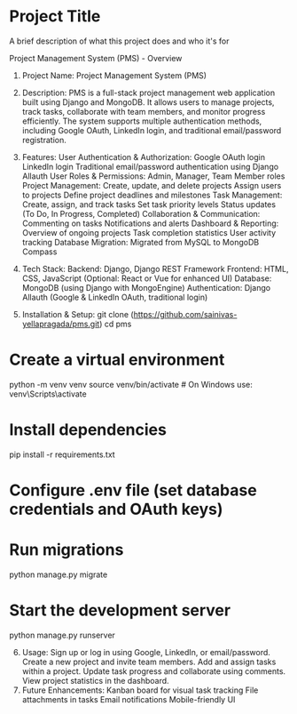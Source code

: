 
# Project Title

A brief description of what this project does and who it's for

Project Management System (PMS) - Overview
1. Project Name:
Project Management System (PMS)

2. Description:
PMS is a full-stack project management web application built using Django and MongoDB. It allows users to manage projects, track tasks, collaborate with team members, and monitor progress efficiently. The system supports multiple authentication methods, including Google OAuth, LinkedIn login, and traditional email/password registration.

3. Features:
User Authentication & Authorization:
Google OAuth login
LinkedIn login
Traditional email/password authentication using Django Allauth
User Roles & Permissions:
Admin, Manager, Team Member roles
Project Management:
Create, update, and delete projects
Assign users to projects
Define project deadlines and milestones
Task Management:
Create, assign, and track tasks
Set task priority levels
Status updates (To Do, In Progress, Completed)
Collaboration & Communication:
Commenting on tasks
Notifications and alerts
Dashboard & Reporting:
Overview of ongoing projects
Task completion statistics
User activity tracking
Database Migration:
Migrated from MySQL to MongoDB Compass
4. Tech Stack:
Backend: Django, Django REST Framework
Frontend: HTML, CSS, JavaScript (Optional: React or Vue for enhanced UI)
Database: MongoDB (using Django with MongoEngine)
Authentication: Django Allauth (Google & LinkedIn OAuth, traditional login)
5. Installation & Setup:
git clone (https://github.com/sainivas-yellapragada/pms.git)
cd pms

# Create a virtual environment
python -m venv venv
source venv/bin/activate  # On Windows use: venv\Scripts\activate

# Install dependencies
pip install -r requirements.txt

# Configure .env file (set database credentials and OAuth keys)

# Run migrations
python manage.py migrate

# Start the development server
python manage.py runserver

6. Usage:
Sign up or log in using Google, LinkedIn, or email/password.
Create a new project and invite team members.
Add and assign tasks within a project.
Update task progress and collaborate using comments.
View project statistics in the dashboard.
7. Future Enhancements:
Kanban board for visual task tracking
File attachments in tasks
Email notifications
Mobile-friendly UI
